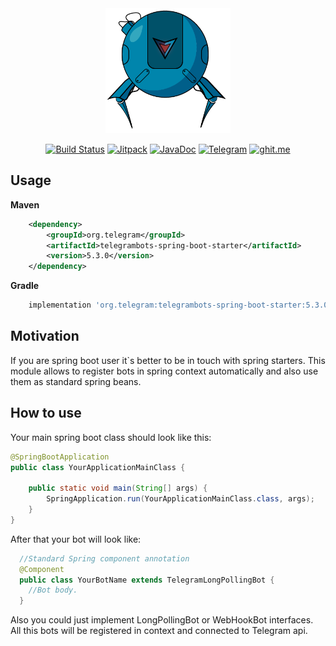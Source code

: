 <div align="center">
  <img src="https://github.com/addo37/AbilityBots/blob/gh-pages/images/API%20BOT-03.png?raw=true" alt="abilitybots" width="200" height="200"/>

[![Build Status](https://travis-ci.org/rubenlagus/TelegramBots.svg?branch=master)](https://travis-ci.org/rubenlagus/TelegramBots)
[![Jitpack](https://jitpack.io/v/rubenlagus/TelegramBots.svg)](https://jitpack.io/#rubenlagus/TelegramBots)
[![JavaDoc](http://svgur.com/i/1Ex.svg)](https://addo37.github.io/AbilityBots/)
[![Telegram](http://trellobot.doomdns.org/telegrambadge.svg)](https://telegram.me/JavaBotsApi)
[![ghit.me](https://ghit.me/badge.svg?repo=rubenlagus/TelegramBots)](https://ghit.me/repo/rubenlagus/TelegramBots)

</div>

Usage
-----

**Maven**

```xml
    <dependency>
        <groupId>org.telegram</groupId>
        <artifactId>telegrambots-spring-boot-starter</artifactId>
        <version>5.3.0</version>
    </dependency>
```

**Gradle**

```gradle
    implementation 'org.telegram:telegrambots-spring-boot-starter:5.3.0'
```

Motivation
----------
If you are spring boot user it`s better to be in touch with spring starters. This module allows to register bots in spring context automatically and 
also use them as standard spring beans.

How to use
----------
Your main spring boot class should look like this:

```java
@SpringBootApplication
public class YourApplicationMainClass {

	public static void main(String[] args) {		
		SpringApplication.run(YourApplicationMainClass.class, args);
	}
}
```

After that your bot will look like:
```java
  //Standard Spring component annotation
  @Component
  public class YourBotName extends TelegramLongPollingBot {
    //Bot body.
  }
```
Also you could just implement LongPollingBot or WebHookBot interfaces. All this bots will be registered in context and connected to Telegram api.

